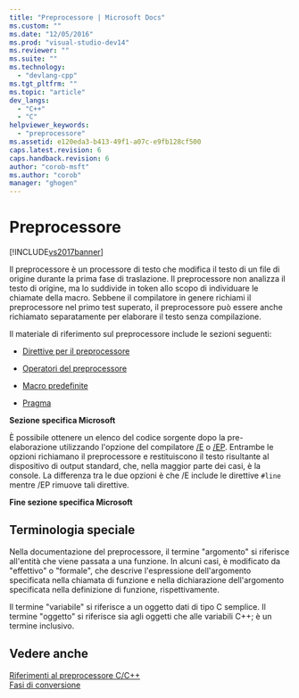```yaml
---
title: "Preprocessore | Microsoft Docs"
ms.custom: ""
ms.date: "12/05/2016"
ms.prod: "visual-studio-dev14"
ms.reviewer: ""
ms.suite: ""
ms.technology: 
  - "devlang-cpp"
ms.tgt_pltfrm: ""
ms.topic: "article"
dev_langs: 
  - "C++"
  - "C"
helpviewer_keywords: 
  - "preprocessore"
ms.assetid: e120eda3-b413-49f1-a07c-e9fb128cf500
caps.latest.revision: 6
caps.handback.revision: 6
author: "corob-msft"
ms.author: "corob"
manager: "ghogen"
---
```

# Preprocessore
[!INCLUDE[vs2017banner](../assembler/inline/includes/vs2017banner.md)]

Il preprocessore è un processore di testo che modifica il testo di un file di origine durante la prima fase di traslazione.  Il preprocessore non analizza il testo di origine, ma lo suddivide in token allo scopo di individuare le chiamate della macro.  Sebbene il compilatore in genere richiami il preprocessore nel primo test superato, il preprocessore può essere anche richiamato separatamente per elaborare il testo senza compilazione.  
  
 Il materiale di riferimento sul preprocessore include le sezioni seguenti:  
  
-   [Direttive per il preprocessore](../preprocessor/preprocessor-directives.md)  
  
-   [Operatori del preprocessore](../preprocessor/preprocessor-operators.md)  
  
-   [Macro predefinite](../preprocessor/predefined-macros.md)  
  
-   [Pragma](../preprocessor/pragma-directives-and-the-pragma-keyword.md)  
  
 **Sezione specifica Microsoft**  
  
 È possibile ottenere un elenco del codice sorgente dopo la pre\-elaborazione utilizzando l'opzione del compilatore [\/E](../build/reference/e-preprocess-to-stdout.md) o [\/EP](../build/reference/ep-preprocess-to-stdout-without-hash-line-directives.md).  Entrambe le opzioni richiamano il preprocessore e restituiscono il testo risultante al dispositivo di output standard, che, nella maggior parte dei casi, è la console.  La differenza tra le due opzioni è che \/E include le direttive `#line` mentre \/EP rimuove tali direttive.  
  
 **Fine sezione specifica Microsoft**  
  
##  <a name="_predir_special_terminology"></a> Terminologia speciale  
 Nella documentazione del preprocessore, il termine "argomento" si riferisce all'entità che viene passata a una funzione.  In alcuni casi, è modificato da "effettivo" o "formale", che descrive l'espressione dell'argomento specificata nella chiamata di funzione e nella dichiarazione dell'argomento specificata nella definizione di funzione, rispettivamente.  
  
 Il termine "variabile" si riferisce a un oggetto dati di tipo C semplice.  Il termine "oggetto" si riferisce sia agli oggetti che alle variabili C\+\+; è un termine inclusivo.  
  
## Vedere anche  
 [Riferimenti al preprocessore C\/C\+\+](../preprocessor/c-cpp-preprocessor-reference.md)   
 [Fasi di conversione](../preprocessor/phases-of-translation.md)